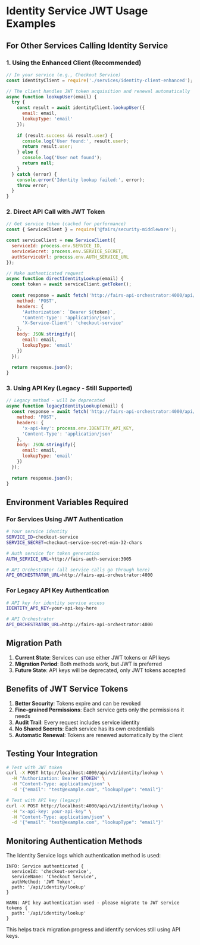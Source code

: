 # Identity Service JWT Usage Examples

## For Other Services Calling Identity Service

### 1. Using the Enhanced Client (Recommended)

```javascript
// In your service (e.g., Checkout Service)
const identityClient = require('./services/identity-client-enhanced');

// The client handles JWT token acquisition and renewal automatically
async function lookupUser(email) {
  try {
    const result = await identityClient.lookupUser({
      email: email,
      lookupType: 'email'
    });
    
    if (result.success && result.user) {
      console.log('User found:', result.user);
      return result.user;
    } else {
      console.log('User not found');
      return null;
    }
  } catch (error) {
    console.error('Identity lookup failed:', error);
    throw error;
  }
}
```

### 2. Direct API Call with JWT Token

```javascript
// Get service token (cached for performance)
const { ServiceClient } = require('@fairs/security-middleware');

const serviceClient = new ServiceClient({
  serviceId: process.env.SERVICE_ID,
  serviceSecret: process.env.SERVICE_SECRET,
  authServiceUrl: process.env.AUTH_SERVICE_URL
});

// Make authenticated request
async function directIdentityLookup(email) {
  const token = await serviceClient.getToken();
  
  const response = await fetch('http://fairs-api-orchestrator:4000/api/v1/identity/lookup', {
    method: 'POST',
    headers: {
      'Authorization': `Bearer ${token}`,
      'Content-Type': 'application/json',
      'X-Service-Client': 'checkout-service'
    },
    body: JSON.stringify({
      email: email,
      lookupType: 'email'
    })
  });
  
  return response.json();
}
```

### 3. Using API Key (Legacy - Still Supported)

```javascript
// Legacy method - will be deprecated
async function legacyIdentityLookup(email) {
  const response = await fetch('http://fairs-api-orchestrator:4000/api/v1/identity/lookup', {
    method: 'POST',
    headers: {
      'x-api-key': process.env.IDENTITY_API_KEY,
      'Content-Type': 'application/json'
    },
    body: JSON.stringify({
      email: email,
      lookupType: 'email'
    })
  });
  
  return response.json();
}
```

## Environment Variables Required

### For Services Using JWT Authentication

```bash
# Your service identity
SERVICE_ID=checkout-service
SERVICE_SECRET=checkout-service-secret-min-32-chars

# Auth service for token generation
AUTH_SERVICE_URL=http://fairs-auth-service:3005

# API Orchestrator (all service calls go through here)
API_ORCHESTRATOR_URL=http://fairs-api-orchestrator:4000
```

### For Legacy API Key Authentication

```bash
# API key for identity service access
IDENTITY_API_KEY=your-api-key-here

# API Orchestrator
API_ORCHESTRATOR_URL=http://fairs-api-orchestrator:4000
```

## Migration Path

1. **Current State**: Services can use either JWT tokens or API keys
2. **Migration Period**: Both methods work, but JWT is preferred
3. **Future State**: API keys will be deprecated, only JWT tokens accepted

## Benefits of JWT Service Tokens

1. **Better Security**: Tokens expire and can be revoked
2. **Fine-grained Permissions**: Each service gets only the permissions it needs
3. **Audit Trail**: Every request includes service identity
4. **No Shared Secrets**: Each service has its own credentials
5. **Automatic Renewal**: Tokens are renewed automatically by the client

## Testing Your Integration

```bash
# Test with JWT token
curl -X POST http://localhost:4000/api/v1/identity/lookup \
  -H "Authorization: Bearer $TOKEN" \
  -H "Content-Type: application/json" \
  -d '{"email": "test@example.com", "lookupType": "email"}'

# Test with API key (legacy)
curl -X POST http://localhost:4000/api/v1/identity/lookup \
  -H "x-api-key: your-api-key" \
  -H "Content-Type: application/json" \
  -d '{"email": "test@example.com", "lookupType": "email"}'
```

## Monitoring Authentication Methods

The Identity Service logs which authentication method is used:

```
INFO: Service authenticated {
  serviceId: 'checkout-service',
  serviceName: 'Checkout Service',
  authMethod: 'JWT Token',
  path: '/api/identity/lookup'
}

WARN: API key authentication used - please migrate to JWT service tokens {
  path: '/api/identity/lookup'
}
```

This helps track migration progress and identify services still using API keys.